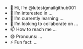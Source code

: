 - 👋 Hi, I’m @lutestgmailgithub001
- 👀 I’m interested in ...
- 🌱 I’m currently learning ...
- 💞️ I’m looking to collaborate on ...
- 📫 How to reach me ...
- 😄 Pronouns: ...
- ⚡ Fun fact: ...

<!---
lutestgmailgithub001/lutestgmailgithub001 is a ✨ special ✨ repository because its `README.md` (this file) appears on your GitHub profile.
You can click the Preview link to take a look at your changes.
so cool
I'll ccccccc
--->
